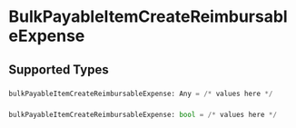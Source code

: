 # BulkPayableItemCreateReimbursableExpense


## Supported Types

### 

```python
bulkPayableItemCreateReimbursableExpense: Any = /* values here */
```

### 

```python
bulkPayableItemCreateReimbursableExpense: bool = /* values here */
```

